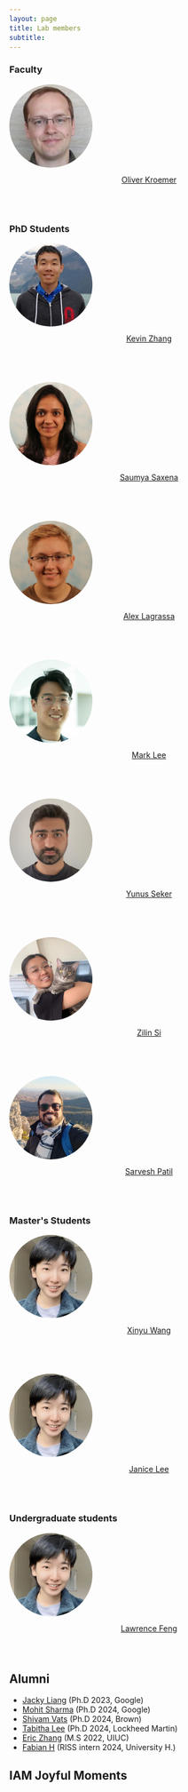 ```yaml
---
layout: page
title: Lab members
subtitle: 
---
```


<style>
.member-photo {
  width: 150px;
  height: 150px;
  object-fit: cover;
  border-radius: 50%;
  margin-bottom: 10px;
}
.member-container {
  margin-bottom: 30px;
  height: 220px; /* Adjust this value as needed */
}
.member-name {
  display: block;
  text-align: center;
  word-wrap: break-word;
  width: 100%;
}
</style>

### Faculty

<div class="container-fluid">
  <div class="row">
    <div class="col-md-3 text-center member-container">
      <img class="member-photo" src="/img/members/oliver_kroemer_.jpg" alt="Oliver Kroemer" />
      <a class="member-name" href="https://www.ri.cmu.edu/ri-faculty/oliver-kroemer/">Oliver Kroemer</a>
    </div>
  </div>
</div>

### PhD Students

<div class="container-fluid">
  <div class="row">
    <div class="col-md-3 text-center member-container">
      <img class="member-photo" src="/img/members/kevin_zhang_.jpg" alt="Kevin Zhang" />
      <a class="member-name" href="https://www.linkedin.com/in/shashwat-1singh/">Kevin Zhang</a>
    </div>
    <div class="col-md-3 text-center member-container">
      <img class="member-photo" src="/img/members/saumya_saxena_.jpg" alt="Saumya Saxena" />
      <a class="member-name" href="https://www.linkedin.com/in/shashwat-1singh/">Saumya Saxena</a>
    </div>
    <div class="col-md-3 text-center member-container">
      <img class="member-photo" src="/img/members/alex_lagrassa_.jpg" alt="Alex Lagrassa" />
      <a class="member-name" href="https://www.linkedin.com/in/shashwat-1singh/">Alex Lagrassa</a>
    </div>
    <div class="col-md-3 text-center member-container">
      <img class="member-photo" src="/img/members/mark_lee_.jpg" alt="Mark Lee" />
      <a class="member-name" href="https://si-lynnn.github.io/">Mark Lee</a>
    </div>
    <div class="col-md-3 text-center member-container">
      <img class="member-photo" src="/img/members/yunus_seker.jpg" alt="Yunus Seker" />
      <a class="member-name" href="https://si-lynnn.github.io/">Yunus Seker</a>
    </div>
    <div class="col-md-3 text-center member-container">
      <img class="member-photo" src="/img/members/zilin_si_.jpg" alt="Zilin Si" />
      <a class="member-name" href="https://si-lynnn.github.io/">Zilin Si</a>
    </div>
    <div class="col-md-3 text-center member-container">
      <img class="member-photo" src="/img/members/sarvesh_.jpg" alt="Sarvesh Patil" />
      <a class="member-name" href="https://servo97.github.io/">Sarvesh Patil</a>
    </div>
  </div>
</div>

### Master's Students

<div class="container-fluid">
  <div class="row">
    <div class="col-md-3 text-center member-container">
      <img class="member-photo" src="/img/members/xinyu_wang_.jpg" alt="Xinyu Wang" />
      <a class="member-name" href="https://snibo.me">Xinyu Wang</a>
    </div>
    <div class="col-md-3 text-center member-container">
      <img class="member-photo" src="/img/members/xinyu_wang_.jpg" alt="Janice Lee" />
      <a class="member-name" href="https://snibo.me">Janice Lee</a>
    </div>
  </div>
</div>

### Undergraduate students

<div class="container-fluid">
  <div class="row">
    <div class="col-md-3 text-center member-container">
      <img class="member-photo" src="/img/members/xinyu_wang_.jpg" alt="Lawrence Feng" />
      <a class="member-name" href="https://snibo.me">Lawrence Feng</a>
    </div>
  </div>
</div>

## Alumni

- [Jacky Liang](http://www.edayaxin.com/) (Ph.D 2023, Google)
- [Mohit Sharma](http://www.edayaxin.com/) (Ph.D 2024, Google)
- [Shivam Vats](http://www.edayaxin.com/) (Ph.D 2024, Brown)
- [Tabitha Lee](http://www.edayaxin.com/) (Ph.D 2024, Lockheed Martin)
- [Eric Zhang](http://www.edayaxin.com/) (M.S 2022, UIUC)
- [Fabian H](http://www.edayaxin.com/) (RISS intern 2024, University H.)


<style>
/* Added styles for the slideshow */
.slideshow-container {
  max-width: 1000px;
  position: relative;
  margin: auto;
}
.slideshow-image {
  width: 100%;
  height: 400px;
  object-fit: cover;
  display: none;
  opacity: 0;
  transition: opacity 0.5s ease-in-out;
}
.slideshow-image.active {
  display: block;
  opacity: 1;
}
</style>

## IAM Joyful Moments


<div class="slideshow-container">
  <img class="slideshow-image" src="/img/lab/lab_pic_11_16_2019.jpg" alt="Lab Photo 1">
  <img class="slideshow-image" src="/img/lab/lab_pic_5_1_2019.jpg" alt="Lab Photo 2">
</div>

<script>
document.addEventListener('DOMContentLoaded', function() {
  const images = document.querySelectorAll('.slideshow-image');
  let currentIndex = 0;

  function nextSlide() {
    images[currentIndex].classList.remove('active');
    currentIndex = (currentIndex + 1) % images.length;
    images[currentIndex].classList.add('active');
  }

  setInterval(nextSlide, 3000); // Change slide every 3 seconds
});
</script>